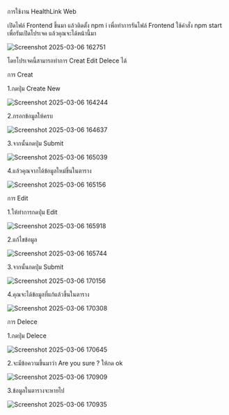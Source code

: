 การใช้งาน HealthLink Web  

เปิดไฟล์ Frontend ขึ้นมา แล้วติดตั้ง npm i เพื่อทำการรันไฟล์ Frontend
ใช้คำสั่ง npm start เพื่อรันเปิดโปรเจค แล้วคุณจะได้หน้านี้มา  

![Screenshot 2025-03-06 162751](https://github.com/user-attachments/assets/f67e5772-e8b8-4480-bac7-827ec1be40d3)  

โดยโปรเจคนี้สามารถทำการ Creat Edit Delece ได้  

การ Creat  

1.กดปุ่ม Create New  

![Screenshot 2025-03-06 164244](https://github.com/user-attachments/assets/ef519e33-09a4-40ff-a4b8-4a8fe3b769b5)  

2.กรอกข้อมูลให้ครบ  

![Screenshot 2025-03-06 164637](https://github.com/user-attachments/assets/33d84487-162b-415f-8920-b1ab89c33b75)  

3.จากนั้นกดปุ่ม Submit  

![Screenshot 2025-03-06 165039](https://github.com/user-attachments/assets/668768ce-af22-431a-8e46-a15c09d71064)  

4.แล้วคุณจากได้ข้อมูลใหม่ขึ้นในตาราง  

![Screenshot 2025-03-06 165156](https://github.com/user-attachments/assets/b6443a89-f321-44bd-8ac6-35e83b8273fa)  

การ Edit  

1.ให้ทำการกดปุ่ม Edit  

![Screenshot 2025-03-06 165918](https://github.com/user-attachments/assets/c18b07b4-04df-4b94-ac56-f8ab1ddb4d91)  

2.แก้ไขข้อมูล  

![Screenshot 2025-03-06 165744](https://github.com/user-attachments/assets/add34cca-27e2-4403-9f18-e0f73553fbdb)  

3.จากนั้นกดปุ่ม Submit  

![Screenshot 2025-03-06 170156](https://github.com/user-attachments/assets/678dba69-51d7-4b48-8646-8aa01e39e98c)  

4.คุณจะได้ข้อมูลที่แก้แล้วขึ้นในตาราง  

![Screenshot 2025-03-06 170308](https://github.com/user-attachments/assets/21eea8d3-52c1-4882-91b3-15af06ad6f95)  

การ Delece  

1.กดปุ่ม Delece  

![Screenshot 2025-03-06 170645](https://github.com/user-attachments/assets/ef495413-ba16-4385-bafa-c0352aa5111e)  

2.จะมีข้อความขึ้นมาว่า Are you sure ? ให้กด ok  

![Screenshot 2025-03-06 170909](https://github.com/user-attachments/assets/0314df9e-21de-40b6-8822-dcdc71c50db6)  

3.ข้อมูลในตารางจะหายไป  

![Screenshot 2025-03-06 170935](https://github.com/user-attachments/assets/395463a8-edc5-4483-b455-24269340cbb7)  





